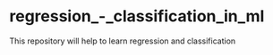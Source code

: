 # regression_-_classification_in_ml
This repository will help to learn regression and classification 
